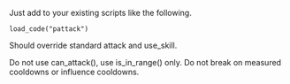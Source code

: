 Just add to your existing scripts like the following.

    load_code("pattack")

Should override standard attack and use_skill.

Do not use can_attack(), use is_in_range() only.
Do not break on measured cooldowns or influence cooldowns.

